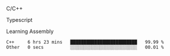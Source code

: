 <p>C/C++</p>
<p> Typescript</p>
<p>Learning Assembly</p>

<!--START_SECTION:waka-->

```text
C++     6 hrs 23 mins   █████████████████████████   99.99 %
Other   0 secs          ░░░░░░░░░░░░░░░░░░░░░░░░░   00.01 %
```

<!--END_SECTION:waka-->
